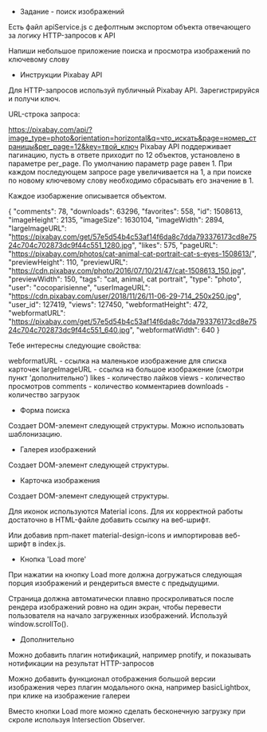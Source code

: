 - Задание - поиск изображений

Есть файл apiService.js с дефолтным экспортом объекта отвечающего за логику
HTTP-запросов к API

Напиши небольшое приложение поиска и просмотра изображений по ключевому слову

- Инструкции Pixabay API

Для HTTP-запросов используй публичный Pixabay API. Зарегистрируйся и получи
ключ.

URL-строка запроса:

https://pixabay.com/api/?image_type=photo&orientation=horizontal&q=что_искать&page=номер_страницы&per_page=12&key=твой_ключ
Pixabay API поддерживает пагинацию, пусть в ответе приходит по 12 объектов,
установлено в параметре per_page. По умолчанию параметр page равен 1. При каждом
последующем запросе page увеличивается на 1, а при поиске по новому ключевому
слову необходимо сбрасывать его значение в 1.

Каждое изобаржение описывается объектом.

{ "comments": 78, "downloads": 63296, "favorites": 558, "id": 1508613,
"imageHeight": 2135, "imageSize": 1630104, "imageWidth": 2894, "largeImageURL":
"https://pixabay.com/get/57e5d54b4c53af14f6da8c7dda793376173cd8e7524c704c702873dc9f44c551_1280.jpg",
"likes": 575, "pageURL":
"https://pixabay.com/photos/cat-animal-cat-portrait-cat-s-eyes-1508613/",
"previewHeight": 110, "previewURL":
"https://cdn.pixabay.com/photo/2016/07/10/21/47/cat-1508613_150.jpg",
"previewWidth": 150, "tags": "cat, animal, cat portrait", "type": "photo",
"user": "cocoparisienne", "userImageURL":
"https://cdn.pixabay.com/user/2018/11/26/11-06-29-714_250x250.jpg", "user_id":
127419, "views": 127450, "webformatHeight": 472, "webformatURL":
"https://pixabay.com/get/57e5d54b4c53af14f6da8c7dda793376173cd8e7524c704c702873dc9f44c551_640.jpg",
"webformatWidth": 640 }

Тебе интересны следующие свойства:

webformatURL - ссылка на маленькое изображение для списка карточек
largeImageURL - ссылка на большое изображение (смотри пункт 'дополнительно')
likes - количество лайков views - количество просмотров comments - количество
комментариев downloads - количество загрузок

- Форма поиска

Создает DOM-элемент следующей структуры. Можно использовать шаблонизацию.

<!--
<form class="search-form" id="search-form">
  <input
    type="text"
    name="query"
    autocomplete="off"
    placeholder="Search images..."
  />
</form>
-->

- Галерея изображений

Создает DOM-элемент следующей структуры.

<!--
<ul class="gallery">
   Список <li> с карточками изображений
</ul>
-->

- Карточка изображения

Создает DOM-элемент следующей структуры.

<!--
<div class="photo-card">
  <img src="" alt="" />

  <div class="stats">
    <p class="stats-item">
      <i class="material-icons">thumb_up</i>
      1108
    </p>
    <p class="stats-item">
      <i class="material-icons">visibility</i>
      320321
    </p>
    <p class="stats-item">
      <i class="material-icons">comment</i>
      129
    </p>
    <p class="stats-item">
      <i class="material-icons">cloud_download</i>
      176019
    </p>
  </div>
</div>
-->

Для иконок используются Material icons. Для их корректной работы достаточно в
HTML-файле добавить ссылку на веб-шрифт.

<!--
<link
  href="https://fonts.googleapis.com/icon?family=Material+Icons"
  rel="stylesheet"/>
-->

Или добавив npm-пакет material-design-icons и импортировав веб-шрифт в index.js.

- Кнопка 'Load more'

При нажатии на кнопку Load more должна догружаться следующая порция изображений
и рендериться вместе с предыдущими.

Страница должна автоматически плавно проскроливаться после рендера изображений
ровно на один экран, чтобы перевести пользователя на начало загруженных
изображений. Используй window.scrollTo().

- Дополнительно

Можно добавить плагин нотификаций, например pnotify, и показывать нотификации на
результат HTTP-запросов

Можно добавить функционал отображения большой версии изображения через плагин
модального окна, например basicLightbox, при клике на изображение галереи

Вместо кнопки Load more можно сделать бесконечную загрузку при скроле используя
Intersection Observer.
